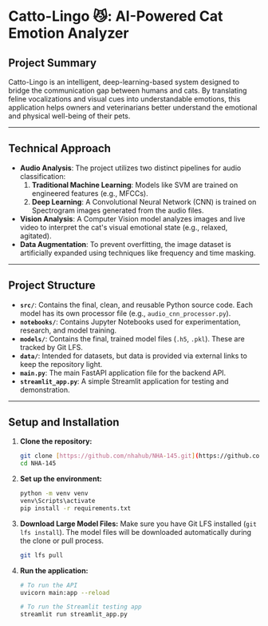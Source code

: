 # Catto-Lingo 😼: AI-Powered Cat Emotion Analyzer

## Project Summary
Catto-Lingo is an intelligent, deep-learning-based system designed to bridge the communication gap between humans and cats. By translating feline vocalizations and visual cues into understandable emotions, this application helps owners and veterinarians better understand the emotional and physical well-being of their pets.

---

## Technical Approach

* **Audio Analysis**: The project utilizes two distinct pipelines for audio classification:
    1.  **Traditional Machine Learning**: Models like SVM are trained on engineered features (e.g., MFCCs).
    2.  **Deep Learning**: A Convolutional Neural Network (CNN) is trained on Spectrogram images generated from the audio files.
* **Vision Analysis**: A Computer Vision model analyzes images and live video to interpret the cat's visual emotional state (e.g., relaxed, agitated).
* **Data Augmentation**: To prevent overfitting, the image dataset is artificially expanded using techniques like frequency and time masking.

---

## Project Structure

* **`src/`**: Contains the final, clean, and reusable Python source code. Each model has its own processor file (e.g., `audio_cnn_processor.py`).
* **`notebooks/`**: Contains Jupyter Notebooks used for experimentation, research, and model training.
* **`models/`**: Contains the final, trained model files (`.h5`, `.pkl`). These are tracked by Git LFS.
* **`data/`**: Intended for datasets, but data is provided via external links to keep the repository light.
* **`main.py`**: The main FastAPI application file for the backend API.
* **`streamlit_app.py`**: A simple Streamlit application for testing and demonstration.

---

## Setup and Installation

1.  **Clone the repository:**
    ```bash
    git clone [https://github.com/nhahub/NHA-145.git](https://github.com/nhahub/NHA-145.git)
    cd NHA-145
    ```

2.  **Set up the environment:**
    ```bash
    python -m venv venv
    venv\Scripts\activate
    pip install -r requirements.txt
    ```

3.  **Download Large Model Files:**
    Make sure you have Git LFS installed (`git lfs install`). The model files will be downloaded automatically during the clone or pull process.
    ```bash
    git lfs pull
    ```

4.  **Run the application:**
    ```bash
    # To run the API
    uvicorn main:app --reload

    # To run the Streamlit testing app
    streamlit run streamlit_app.py
    ```

